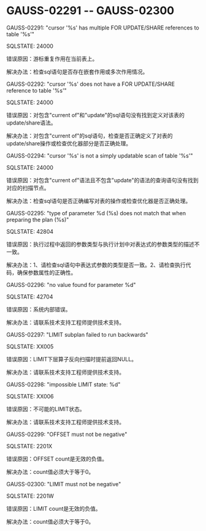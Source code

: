 # GAUSS-02291 -- GAUSS-02300<a name="ZH-CN_TOPIC_0302073540"></a>

GAUSS-02291: "cursor '%s' has multiple FOR UPDATE/SHARE references to table '%s'"

SQLSTATE: 24000

错误原因：游标重复作用在当前表上。

解决办法：检查sql语句是否存在嵌套作用或多次作用情况。

GAUSS-02292: "cursor '%s' does not have a FOR UPDATE/SHARE reference to table '%s'"

SQLSTATE: 24000

错误原因：对包含"current of"和"update"的sql语句没有找到定义对该表的update/share语法。

解决办法：对包含"current of"的sql语句，检查是否正确定义了对表的update/share操作或检查优化器部分是否正确处理。

GAUSS-02294: "cursor '%s' is not a simply updatable scan of table '%s'"

SQLSTATE: 24000

错误原因：对包含"current of"语法且不包含"update"的语法的查询语句没有找到对应的扫描节点。

解决办法：检查sql语句是否正确编写对表的操作或检查优化器是否正确处理。

GAUSS-02295: "type of parameter %d \(%s\) does not match that when preparing the plan \(%s\)"

SQLSTATE: 42804

错误原因：执行过程中返回的参数类型与执行计划中对表达式的参数类型的描述不一致。

解决办法：1、请检查sql语句中表达式参数的类型是否一致。2、请检查执行代码，确保参数属性的正确性。

GAUSS-02296: "no value found for parameter %d"

SQLSTATE: 42704

错误原因：系统内部错误。

解决办法：请联系技术支持工程师提供技术支持。

GAUSS-02297: "LIMIT subplan failed to run backwards"

SQLSTATE: XX005

错误原因：LIMIT下层算子反向扫描时提前返回NULL。

解决办法：请联系技术支持工程师提供技术支持。

GAUSS-02298: "impossible LIMIT state: %d"

SQLSTATE: XX006

错误原因：不可能的LIMIT状态。

解决办法：请联系技术支持工程师提供技术支持。

GAUSS-02299: "OFFSET must not be negative"

SQLSTATE: 2201X

错误原因：OFFSET count是无效的负值。

解决办法：count值必须大于等于0。

GAUSS-02300: "LIMIT must not be negative"

SQLSTATE: 2201W

错误原因：LIMIT count是无效的负值。

解决办法：count值必须大于等于0。

